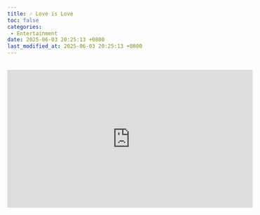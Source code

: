 ```yaml
---
title: 🎶 Love is Love
toc: false
categories:
 - Entertainment
date: 2025-06-03 20:25:13 +0800
last_modified_at: 2025-06-03 20:25:13 +0800
---
```


<br>

<iframe class="iframe--video" width="560" height="315" src="https://www.youtube.com/embed/Yzt-Swh8Qr0?si=kfAt3P_CEyQeeZCP" title="YouTube video player" frameborder="0" allow="accelerometer; autoplay; clipboard-write; encrypted-media; gyroscope; picture-in-picture; web-share" referrerpolicy="strict-origin-when-cross-origin" allowfullscreen></iframe>

<br>

